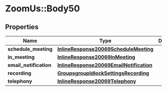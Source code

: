 # ZoomUs::Body50

## Properties
Name | Type | Description | Notes
------------ | ------------- | ------------- | -------------
**schedule_meeting** | [**InlineResponse20069ScheduleMeeting**](InlineResponse20069ScheduleMeeting.md) |  | [optional] 
**in_meeting** | [**InlineResponse20069InMeeting**](InlineResponse20069InMeeting.md) |  | [optional] 
**email_notification** | [**InlineResponse20069EmailNotification**](InlineResponse20069EmailNotification.md) |  | [optional] 
**recording** | [**GroupsgroupIdlockSettingsRecording**](GroupsgroupIdlockSettingsRecording.md) |  | [optional] 
**telephony** | [**InlineResponse20069Telephony**](InlineResponse20069Telephony.md) |  | [optional] 


